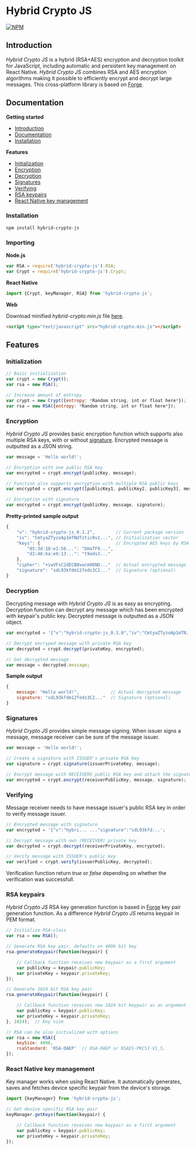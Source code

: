 # Hybrid Crypto JS

[![NPM](https://nodei.co/npm/hybrid-crypto-js.png?compact=true)](https://nodei.co/npm/hybrid-crypto-js/)

## Introduction

<a name="introduction"></a>

*Hybrid Crypto JS* is a hybrid (RSA+AES) encryption and decryption toolkit for JavaScript, including automatic and persistent key management on React Native. *Hybrid Crypto JS* combines RSA and AES encryption algorithms making it possible to efficiently encrypt and decrypt large messages. This cross-platform library is based on [Forge](https://github.com/digitalbazaar/forge).

## Documentation

<a name="documentation"></a>

**Getting started**
- [Introduction](#introduction)
- [Documentation](#documentation)
- [Installation](#installation)

**Features**
- [Initialization](#initialization)
- [Encryption](#encryption)
- [Decryption](#decryption)
- [Signatures](#signatures)
- [Verifying](#verifying)
- [RSA keypairs](#rsa-keypairs)
- [React Native key management](#rn-key-management)

### Installation

<a name="installation"></a>

```
npm install hybrid-crypto-js
```

### Importing

**Node.js**

```js
var RSA = require('hybrid-crypto-js').RSA;
var Crypt = require('hybrid-crypto-js').Crypt;
```

**React Native**

```js
import {Crypt, keyManager, RSA} from 'hybrid-crypto-js';
```

**Web**

Download minified *hybrid-crypto.min.js* file [here](https://raw.githubusercontent.com/juhoen/hybrid-crypto-js/master/web/hybrid-crypto.min.js).
```html
<script type="text/javascript" src="hybrid-crypto.min.js"></script>
```

## Features

### Initialization

<a name="initialization"></a>

```js
// Basic initialization
var crypt = new Crypt();
var rsa = new RSA();

// Increase amount of entropy
var crypt = new Crypt({entropy: *Random string, int or float here*});
var rsa = new RSA({entropy: *Random string, int or float here*});
```

### Encryption

<a name="encryption"></a>

*Hybrid Crypto JS* provides basic encryption function which supports also multiple RSA keys, with or without [signature](#signatures). Encrypted message is outputted as a JSON string.

```js
var message = 'Hello world!';

// Encryption with one public RSA key
var encrypted = crypt.encrypt(publicKey, message);

// Function also supports encryption with multiple RSA public keys
var encrypted = crypt.encrypt([publicKey1, publicKey2, publicKey3], message);

// Encryption with signature
var encrypted = crypt.encrypt(publicKey, message, signature);
```

**Pretty-printed sample output**
```js
{
    "v": "hybrid-crypto-js_0.1.2",        // Current package version
    "iv": "CmtyaZTyzoAp1mTNUTztic0v1...", // Initialization vector
    "keys": {                             // Encrypted AES keys by RSA fingerprints
        "85:3d:10:e1:56...": "bHaTF9...",
        "d3:48:6a:e9:13...": "t9eds3..."
    },
    "cipher": "+iwVFsC2dECBQvwcm9DND..."  // Actual encrypted message
    "signature": "sdL93kfdm12feds3C2..."  // Signature (optional)
}

```

### Decryption

<a name="decryption"></a>

Decrypting message with *Hybrid Crypto JS* is as easy as encrypting. Decryption function can decrypt any message which has been encrypted with keypair's public key. Decrypted message is outputted as a JSON object.

```js
var encrypted = '{"v":"hybrid-crypto-js_0.1.0","iv":"CmtyaZTyzoAp1mTN...';

// Decrypt encryped message with private RSA key
var decrypted = crypt.decrypt(privateKey, encrypted);

// Get decrypted message
var message = decrypted.message;
```
**Sample output**
```js
{
    message: "Hello world!",            // Actual decrypted message
    signature: "sdL93kfdm12feds3C2..."  // Signature (optional)
}
```

### Signatures

<a name="signatures"></a>

*Hybrid Crypto JS* provides simple message signing. When issuer signs a message, message receiver can be sure of the message issuer.

```js
var message = 'Hello world!';

// Create a signature with ISSUER's private RSA key
var signature = crypt.signature(issuerPrivateKey, message);

// Encrypt message with RECEIVERS public RSA key and attach the signature
var encrypted = crypt.encrypt(receiverPublicKey, message, signature);
```

### Verifying

<a name="verifying"></a>

Message receiver needs to have message issuer's public RSA key in order to verify message issuer.

```js
// Encrypted message with signature
var encrypted = '{"v":"hybri... ..."signature":"sdL93kfd...';

// Decrypt message with own (RECEIVER) private key
var decrypted = crypt.decrypt(receiverPrivateKey, encrypted);

// Verify message with ISSUER's public key
var verified = crypt.verify(issuerPublicKey, decrypted);
```
Verification function return *true* or *false* depending on whether the verification was successfull.

### RSA keypairs

<a name="rsa-keypairs"></a>

*Hybrid Crypto JS* RSA key generation function is based in [Forge](https://github.com/digitalbazaar/forge#rsa) key pair generation function. As a difference *Hybrid Crypto JS* returns keypair in PEM format.

```js
// Initialize RSA-class
var rsa = new RSA();

// Generate RSA key pair, defaults on 4096 bit key
rsa.generateKeypair(function(keypair) {

    // Callback function receives new keypair as a first argument
    var publicKey = keypair.publicKey;
    var privateKey = keypair.privateKey;
});

// Generate 1024 bit RSA key pair
rsa.generateKeypair(function(keypair) {

    // Callback function receives new 1024 bit keypair as an argument
    var publicKey = keypair.publicKey;
    var privateKey = keypair.privateKey;
}, 1024);  // Key size

// RSA can be also initialized with options
var rsa = new RSA({
    keySize: 4096, 
    rsaStandard: 'RSA-OAEP'  // RSA-OAEP or RSAES-PKCS1-V1_5, 
});

```


### React Native key management

<a name="rn-key-management"></a>

Key manager works when using React Native. It automatically generates, saves and fetches device specific keypair from the device's storage.

```js
import {keyManager} from 'hybrid-crypto-js';

// Get device specific RSA key pair
keyManager.getKeys(function(keypair) {

    // Callback function receives new keypair as a first argument
    var publicKey = keypair.publicKey;
    var privateKey = keypair.privateKey;
});
```
